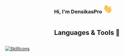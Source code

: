 <h3 align="center"> Hi, I'm DensikasPro  <img src="https://raw.githubusercontent.com/danielcshn/danielcshn/master/icons/wave.gif" width="30" height="30"></h3>

<div id="user-content-toc">
  <ul align="center">
    <summary><h2 style="display: inline-block">Languages & Tools 📂</h2></summary>
  </ul>
</div> 


[![SkillIcons](https://skillicons.dev/icons?i=vscode,js,ts,html,css,nodejs,py,sass,tailwind,vue,mongodb,figma,ps,ai,blender)](https://skillicons.dev)



